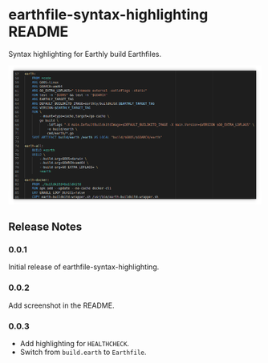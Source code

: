 # earthfile-syntax-highlighting README

Syntax highlighting for Earthly build Earthfiles.

![Earthfile Syntax Highlighting](https://github.com/earthly/earthly/raw/master/images/vscode-plugin.png)

## Release Notes

### 0.0.1

Initial release of earthfile-syntax-highlighting.

### 0.0.2

Add screenshot in the README.

### 0.0.3

* Add highlighting for `HEALTHCHECK`.
* Switch from `build.earth` to `Earthfile`.
